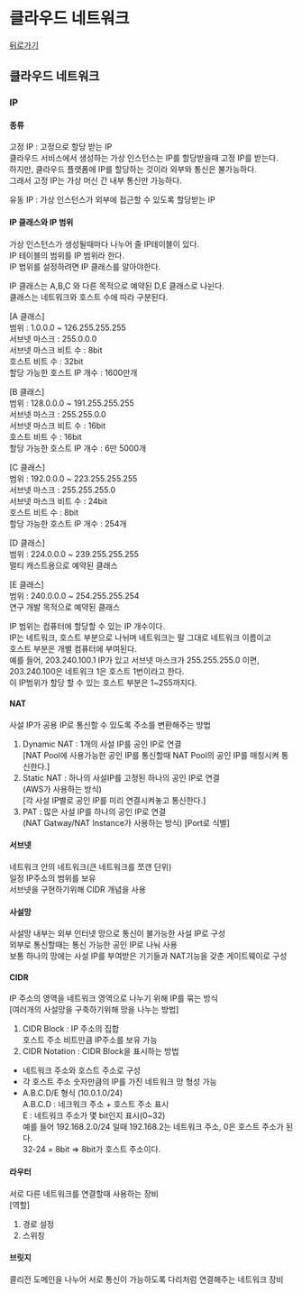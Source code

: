 # 클라우드 네트워크

[뒤로가기](../../)

## 클라우드 네트워크

### IP

#### 종류

고정 IP : 고정으로 할당 받는 IP\
클라우드 서비스에서 생성하는 가상 인스턴스는 IP를 할당받을때 고정 IP를 받는다.\
하지만, 클라우드 플랫폼에 IP를 할당하는 것이라 외부와 통신은 불가능하다.\
그래서 고정 IP는 가상 머신 간 내부 통신만 가능하다.

유동 IP : 가상 인스턴스가 외부에 접근할 수 있도록 할당받는 IP

#### IP 클래스와 IP 범위

가상 인스턴스가 생성될때마다 나누어 줄 IP테이블이 있다.\
IP 테이블의 범위를 IP 범위라 한다.\
IP 범위를 설정하려면 IP 클래스를 알아야한다.

IP 클래스는 A,B,C 와 다른 목적으로 예약된 D,E 클래스로 나뉜다.\
클래스는 네트워크와 호스트 수에 따라 구분된다.

\[A 클래스]\
범위 : 1.0.0.0 \~ 126.255.255.255\
서브넷 마스크 : 255.0.0.0\
서브넷 마스크 비트 수 : 8bit\
호스트 비트 수 : 32bit\
할당 가능한 호스트 IP 개수 : 1600만개

\[B 클래스]\
범위 : 128.0.0.0 \~ 191.255.255.255\
서브넷 마스크 : 255.255.0.0\
서브넷 마스크 비트 수 : 16bit\
호스트 비트 수 : 16bit\
할당 가능한 호스트 IP 개수 : 6만 5000개

\[C 클래스]\
범위 : 192.0.0.0 \~ 223.255.255.255\
서브넷 마스크 : 255.255.255.0\
서브넷 마스크 비트 수 : 24bit\
호스트 비트 수 : 8bit\
할당 가능한 호스트 IP 개수 : 254개

\[D 클래스]\
범위 : 224.0.0.0 \~ 239.255.255.255\
멀티 캐스트용으로 예약된 클래스

\[E 클래스]\
범위 : 240.0.0.0 \~ 254.255.255.254\
연구 개발 목적으로 예약된 클래스

IP 범위는 컴퓨터에 할당할 수 있는 IP 개수이다.\
IP는 네트워크, 호스트 부분으로 나뉘며 네트워크는 말 그대로 네트워크 이름이고\
호스트 부분은 개별 컴퓨터에 부여된다.\
예를 들어, 203.240.100.1 IP가 있고 서브넷 마스크가 255.255.255.0 이면,\
203.240.100은 네트워크 1은 호스트 1번이라고 한다.\
이 IP범위가 할당 할 수 있는 호스트 부분은 1\~255까지다.

#### NAT

사설 IP가 공용 IP로 통신할 수 있도록 주소를 변환해주는 방법

1. Dynamic NAT : 1개의 사설 IP를 공인 IP로 연결\
   \[NAT Pool에 사용가능한 공인 IP를 통신할때 NAT Pool의 공인 IP를 매칭시켜 통신한다.]
2. Static NAT : 하나의 사설IP를 고정된 하나의 공인 IP로 연결\
   (AWS가 사용하는 방식)\
   \[각 사설 IP별로 공인 IP를 미리 연결시켜놓고 통신한다.]
3. PAT : 많은 사설 IP를 하나의 공인 IP로 연결\
   (NAT Gatway/NAT Instance가 사용하는 방식) \[Port로 식별]

#### 서브넷

네트워크 안의 네트워크(큰 네트워크를 쪼갠 단위)\
일정 IP주소의 범위를 보유\
서브넷을 구현하기위해 CIDR 개념을 사용

#### 사설망

사설망 내부는 외부 인터넷 망으로 통신이 불가능한 사설 IP로 구성\
외부로 통신할때는 통신 가능한 공인 IP로 나눠 사용\
보통 하나의 망에는 사설 IP를 부여받은 기기들과 NAT기능을 갖춘 게이트웨이로 구성

#### CIDR

IP 주소의 영역을 네트워크 영역으로 나누기 위해 IP를 묶는 방식\
\[여러개의 사설망을 구축하기위해 망을 나누는 방법]

1. CIDR Block : IP 주소의 집합\
   호스트 주소 비트만큼 IP주소를 보유 가능
2. CIDR Notation : CIDR Block을 표시하는 방법

* 네트워크 주소와 호스트 주소로 구성
* 각 호스트 주소 숫자만큼의 IP를 가진 네트워크 망 형성 가능
* A.B.C.D/E 형식 (10.0.1.0/24)\
  A.B.C.D : 네크워크 주소 + 호스트 주소 표시\
  E : 네트워크 주소가 몇 bit인지 표시(0\~32)\
  예를 들어 192.168.2.0/24 일때 192.168.2는 네트워크 주소, 0은 호스트 주소가 된다.\
  32-24 = 8bit => 8bit가 호스트 주소이다.

#### 라우터

서로 다른 네트워크를 연결할때 사용하는 장비\
\[역할]

1. 경로 설정
2. 스위칭

#### 브릿지

콜리전 도메인을 나누어 서로 통신이 가능하도록 다리처럼 연결해주는 네트워크 장비

